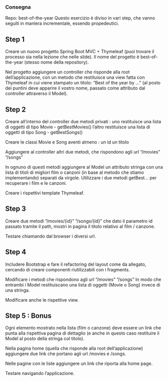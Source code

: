 ### Consegna
Repo: best-of-the-year
Questo esercizio è diviso in vari step, che vanno seguiti in maniera incrementale, essendo propedeutici.


## Step 1
Creare un nuovo progetto Spring Boot MVC + Thymeleaf (puoi trovare il processo sia nella lezione che nelle slide). Il nome del progetto è best-of-the-year (stesso nome della repository).

Nel progetto aggiungere un controller che risponde alla root dell’applicazione, con un metodo che restituisce una view fatta con Thymeleaf in cui viene stampato un titolo: “Best of the year by …” (al posto dei puntini deve apparire il vostro nome, passato come attributo dal controller attraverso il Model).

## Step 2

Creare all’interno del controller due metodi privati :
uno restituisce una lista di oggetti di tipo Movie - getBestMovies()
l’altro restituisce una lista di oggetti di tipo Song - getBestSongs()

Creare le classi Movie e Song aventi almeno :
un id
un titolo

Aggiungere al controller altri due metodi, che rispondono agli url
“/movies”
“/songs”

In ognuno di questi metodi aggiungere al Model un attributo stringa con una lista di titoli di migliori film o canzoni (in base al metodo che stiamo implementando) separati da virgole. Utilizzare i due metodi getBest… per recuperare i film e le canzoni.

Creare i rispettivi template Thymeleaf.

## Step 3

Creare due metodi
“/movies/{id}”
“/songs/{id}” che dato il parametro id passato tramite il path, mostri in pagina il titolo relativo al film / canzone.

Testare chiamando dal browser i diversi url.

## Step 4
Includere Bootstrap e fare il refactoring del layout come da allegato, cercando di creare componenti riutilizzabili con i fragments.

Modificare i metodi che rispondono agli url
“/movies”
“/songs”
In modo che entrambi i Model restituiscano una lista di oggetti (Movie o Song) invece di una stringa. 

Modificare anche le rispettive view.


## Step 5 : Bonus
Ogni elemento mostrato nella lista (film o canzone) deve essere un link che punta alla rispettiva pagina di dettaglio (e anche in questo caso restituire il Model al posto della stringa col titolo).

Nella pagina home (quella che risponde alla root dell’applicazione) aggiungere due link che portano agli url /movies e /songs.

Nelle pagine con le liste aggiungere un link che riporta alla home page.

Testare navigando l’applicazione.